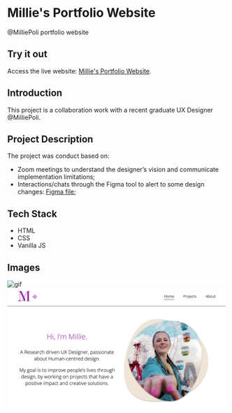 # Millie's Portfolio Website
@MilliePoli portfolio website 

## Try it out
Access the live website: [Millie's Portfolio Website](https://milliepoli.netlify.app).

## Introduction
This project is a collaboration work with a recent graduate UX Designer @MilliePoli.

## Project Description
The project was conduct based on:
- Zoom meetings to understand the designer’s vision and communicate implementation limitations;
- Interactions/chats through the Figma tool to alert to some design changes: [Figma file](https://www.figma.com/file/jymFtfQsG6BAMvY8b97YiV/Millie---Portfolio?node-id=307%3A22);


## Tech Stack
* HTML
* CSS
* Vanilla JS

## Images
![gif](./images/gif.gif)
<img src="./images/readme.png" width="500" />

